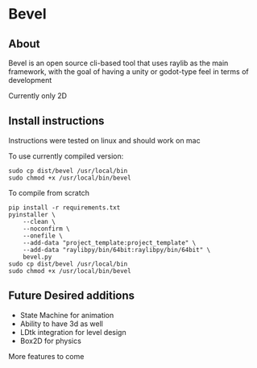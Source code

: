 # Bevel

## About
Bevel is an open source cli-based tool that uses raylib as the main framework, with the goal of having a unity or godot-type feel in terms of development

Currently only 2D

## Install instructions

Instructions were tested on linux and should work on mac

To use currently compiled version:
```
sudo cp dist/bevel /usr/local/bin
sudo chmod +x /usr/local/bin/bevel
```

To compile from scratch
```
pip install -r requirements.txt
pyinstaller \
    --clean \
    --noconfirm \
    --onefile \
    --add-data "project_template:project_template" \
    --add-data "raylibpy/bin/64bit:raylibpy/bin/64bit" \
    bevel.py
sudo cp dist/bevel /usr/local/bin
sudo chmod +x /usr/local/bin/bevel
```

## Future Desired additions

- State Machine for animation
- Ability to have 3d as well
- LDtk integration for level design
- Box2D for physics

More features to come